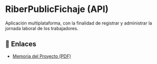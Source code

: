 # RiberPublicFichaje (API)

Aplicación multiplataforma, con la finalidad de registrar y administrar la jornada laboral de los trabajadores.

## 📄 Enlaces

- [Memoria del Proyecto (PDF)](Alonso_Perez_Adrian_Memoria_ProyectoFinal_DAM25.pdf)  
